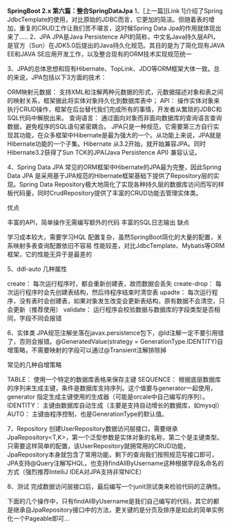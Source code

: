 **SpringBoot 2.x 第六篇：整合SpringDataJpa**
1、[上一篇][Link 1]介绍了Spring JdbcTemplate的使用，对比原始的JDBC而言，它更加的简洁。但随着表的增加，重复的CRUD工作让我们苦不堪言，这时候Spring Data Jpa的作用就体现出来了…..
2、JPA
JPA是Java Persistence API的简称，中文名Java持久层API，是官方（Sun）在JDK5.0后提出的Java持久化规范。其目的是为了简化现有JAVA EE和JAVA SE应用开发工作，以及整合现有的ORM技术实现规范统一

3、JPA的总体思想和现有Hibernate、TopLink、JDO等ORM框架大体一致。总的来说，JPA包括以下3方面的技术：

ORM映射元数据： 支持XML和注解两种元数据的形式，元数据描述对象和表之间的映射关系，框架据此将实体对象持久化到数据库表中；
API： 操作实体对象来执行CRUD操作，框架在后台替代我们完成所有的事情，开发者从繁琐的JDBC和SQL代码中解脱出来。
查询语言： 通过面向对象而非面向数据库的查询语言查询数据，避免程序的SQL语句紧密耦合。
JPA只是一种规范，它需要第三方自行实现其功能，在众多框架中Hibernate是最为强大的一个。从功能上来说，JPA就是Hibernate功能的一个子集。Hibernate 从3.2开始，就开始兼容JPA。同时 Hibernate3.2获得了Sun TCK的JPA(Java Persistence API) 兼容认证。

4、Spring Data JPA
常见的ORM框架中Hibernate的JPA最为完整，因此Spring Data JPA 是采用基于JPA规范的Hibernate框架基础下提供了Repository层的实现。Spring Data Repository极大地简化了实现各种持久层的数据库访问而写的样板代码量，同时CrudRepository提供了丰富的CRUD功能去管理实体类。

优点

丰富的API，简单操作无需编写额外的代码
丰富的SQL日志输出
缺点

学习成本较大，需要学习HQL
配置复杂，虽然SpringBoot简化的大量的配置，关系映射多表查询配置依旧不容易
性能较差，对比JdbcTemplate、Mybatis等ORM框架，它的性能无异于是最差的

5、ddl-auto 几种属性

create： 每次运行程序时，都会重新创建表，故而数据会丢失
create-drop： 每次运行程序时会先创建表结构，然后待程序结束时清空表
upadte： 每次运行程序，没有表时会创建表，如果对象发生改变会更新表结构，原有数据不会清空，只会更新（推荐使用）
validate： 运行程序会校验数据与数据库的字段类型是否相同，字段不同会报错

6、实体类
JPA规范注解坐落在javax.persistence包下，@Id注解一定不要引用错了，否则会报错。@GeneratedValue(strategy = GenerationType.IDENTITY)自增策略，不需要映射的字段可以通过@Transient注解排除掉


常见的几种自增策略

TABLE： 使用一个特定的数据库表格来保存主键
SEQUENCE： 根据底层数据库的序列来生成主键，条件是数据库支持序列。这个值要与generator一起使用，generator 指定生成主键使用的生成器（可能是orcale中自己编写的序列）。
IDENTITY： 主键由数据库自动生成（主要是支持自动增长的数据库，如mysql）
AUTO： 主键由程序控制，也是GenerationType的默认值。

7、Repository
创建UserRepository数据访问层接口，需要继承JpaRepository<T,K>，第一个泛型参数是实体对象的名称，第二个是主键类型。只需要这样简单的配置，该UserRepository就拥常用的CRUD功能，JpaRepository本身就包含了常用功能，剩下的查询我们按照规范写接口即可，JPA支持@Query注解写HQL，也支持findAllByUsername这种根据字段名命名的方式（强烈推荐IntelliJ IDEA对JPA支持非常NICE）

8、测试
完成数据访问层接口后，最后编写一个junit测试类来检验代码的正确性。

下面的几个操作中，只有findAllByUsername是我们自己编写的代码，其它的都是继承自JpaRepository接口中的方法，更关键的是分页及排序是如此的简单实例化一个Pageable即可…
